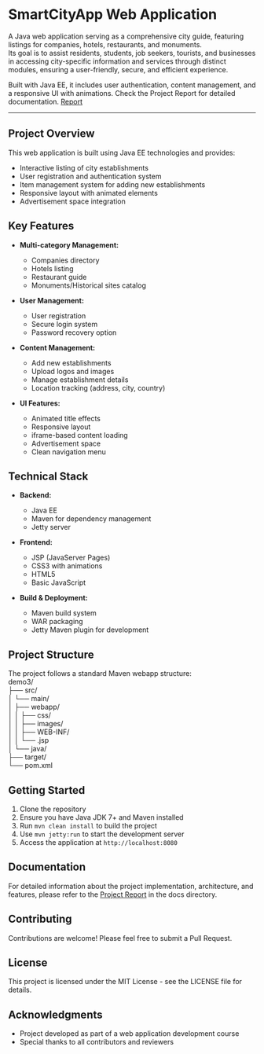 # SmartCityApp Web Application
A Java web application serving as a comprehensive city guide, featuring listings for companies, hotels, restaurants, and monuments.    
Its goal is to assist residents, students, job seekers, tourists, and businesses in accessing city-specific information and services through distinct modules, ensuring a user-friendly, secure, and efficient experience.   
   
Built with Java EE, it includes user authentication, content management, and a responsive UI with animations. Check the Project Report for detailed documentation.  [Report](Smart_City_App_Report.pdf)   
   
____________________________________________________________________________________________________


## Project Overview


This web application is built using Java EE technologies and provides:

- Interactive listing of city establishments
- User registration and authentication system
- Item management system for adding new establishments
- Responsive layout with animated elements
- Advertisement space integration

## Key Features

- **Multi-category Management:**
  - Companies directory
  - Hotels listing
  - Restaurant guide
  - Monuments/Historical sites catalog

- **User Management:**
  - User registration
  - Secure login system
  - Password recovery option

- **Content Management:**
  - Add new establishments
  - Upload logos and images
  - Manage establishment details
  - Location tracking (address, city, country)

- **UI Features:**
  - Animated title effects
  - Responsive layout
  - iframe-based content loading
  - Advertisement space
  - Clean navigation menu

## Technical Stack

- **Backend:**
  - Java EE
  - Maven for dependency management
  - Jetty server

- **Frontend:**
  - JSP (JavaServer Pages)
  - CSS3 with animations
  - HTML5
  - Basic JavaScript

- **Build & Deployment:**
  - Maven build system
  - WAR packaging
  - Jetty Maven plugin for development

## Project Structure

The project follows a standard Maven webapp structure:    
demo3/   
├── src/  
│ └── main/     
│ ├── webapp/   
│ │ ├── css/   
│ │ ├── images/  
│ │ ├── WEB-INF/  
│ │ └── .jsp   
│ └── java/   
├── target/   
└── pom.xml   


## Getting Started

1. Clone the repository
2. Ensure you have Java JDK 7+ and Maven installed
3. Run `mvn clean install` to build the project
4. Use `mvn jetty:run` to start the development server
5. Access the application at `http://localhost:8080`

## Documentation

For detailed information about the project implementation, architecture, and features, please refer to the [Project Report](docs/PROJECT_REPORT.md) in the docs directory.

## Contributing

Contributions are welcome! Please feel free to submit a Pull Request.

## License

This project is licensed under the MIT License - see the LICENSE file for details.

## Acknowledgments

- Project developed as part of a web application development course
- Special thanks to all contributors and reviewers
